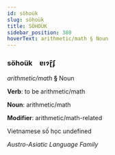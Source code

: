 ```yaml
---
id: söhoük
slug: söhoük
title: SÖHOÜK
sidebar_position: 380
hoverText: arithmetic/math § Noun
---
```


### söhoük&emsp;<span kind="abugida">ɐıɂɽ̑ʄ</span>

*arithmetic/math* **§** Noun

**Verb**: to be arithmetic/math

**Noun**: arithmetic/math

**Modifier**: arithmetic/math-related

Vietnamese số học undefined

*Austro-Asiatic Language Family*